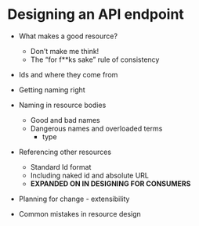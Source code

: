 # Designing an API endpoint

- What makes a good resource?
    - Don’t make me think!
    - The “for f**ks sake” rule of consistency
- Ids and where they come from
- Getting naming right
- Naming in resource bodies
    - Good and bad names
    - Dangerous names and overloaded terms
        - type


- Referencing other resources
    - Standard Id format
    - Including naked id and absolute URL
    - **EXPANDED ON IN DESIGNING FOR CONSUMERS**


- Planning for change - extensibility
- Common mistakes in resource design
